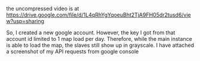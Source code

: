 the uncompressed video is at https://drive.google.com/file/d/1L4qRhYgYqoeuBht2TjA9FH05dr2tusd6/view?usp=sharing

So, I created a new google account. However, the key I got from that account id limited to 1 map load per day. Therefore, while the main instance is able to load the map, the slaves still show up in grayscale. I have attached a screenshot of my API requests from google console

